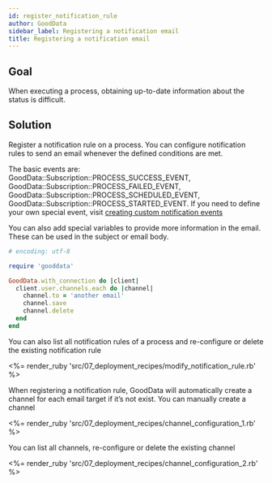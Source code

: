 ```yaml
---
id: register_notification_rule
author: GoodData
sidebar_label: Registering a notification email
title: Registering a notification email
---
```


Goal
-------

When executing a process, obtaining up-to-date information about the
status is difficult.

Solution
--------

Register a notification rule on a process. You can configure
notification rules to send an email whenever the defined conditions are
met.

The basic events are: GoodData::Subscription::PROCESS\_SUCCESS\_EVENT,
GoodData::Subscription::PROCESS\_FAILED\_EVENT,
GoodData::Subscription::PROCESS\_SCHEDULED\_EVENT,
GoodData::Subscription::PROCESS\_STARTED\_EVENT. If you need to define
your own special event, visit [creating custom notification
events](https://developer.gooddata.com/article/creating-custom-notification-events)

You can also add special variables to provide more information in the
email. These can be used in the subject or email body.


```ruby
# encoding: utf-8

require 'gooddata'

GoodData.with_connection do |client|
  client.user.channels.each do |channel|
    channel.to = 'another email'
    channel.save
    channel.delete
  end
end 

```

You can also list all notification rules of a process and re-configure
or delete the existing notification rule

&lt;%= render\_ruby
'src/07\_deployment\_recipes/modify\_notification\_rule.rb' %&gt;

When registering a notification rule, GoodData will automatically create
a channel for each email target if it’s not exist. You can manually
create a channel

&lt;%= render\_ruby
'src/07\_deployment\_recipes/channel\_configuration\_1.rb' %&gt;

You can list all channels, re-configure or delete the existing channel

&lt;%= render\_ruby
'src/07\_deployment\_recipes/channel\_configuration\_2.rb' %&gt;

